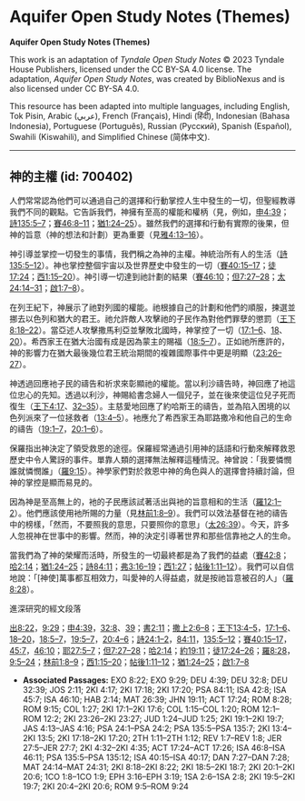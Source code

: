 # Aquifer Open Study Notes (Themes)

**Aquifer Open Study Notes (Themes)**

This work is an adaptation of *Tyndale Open Study Notes* © 2023 Tyndale House Publishers, licensed under the CC BY\-SA 4\.0 license. The adaptation, *Aquifer Open Study Notes*, was created by BiblioNexus and is also licensed under CC BY\-SA 4\.0\.

This resource has been adapted into multiple languages, including English, Tok Pisin, Arabic (عربي), French (Français), Hindi (हिंदी), Indonesian (Bahasa Indonesia), Portuguese (Português), Russian (Русский), Spanish (Español), Swahili (Kiswahili), and Simplified Chinese (简体中文).



--------------------------------

## 神的主權 (id: 700402)

人們常常認為他們可以通過自己的選擇和行動掌控人生中發生的一切，但聖經教導我們不同的觀點。它告訴我們，神擁有至高的權能和權柄（見，例如，[申4:39](https://ref.ly/Deut4:39)；[詩135:5–7](https://ref.ly/Ps135:5-Ps135:7)；[賽46:8–11](https://ref.ly/Isa46:8-Isa46:11)；[猶1:24–25](https://ref.ly/Jude1:24-Jude1:25)）。雖然我們的選擇和行動有實際的後果，但神的旨意（神的想法和計劃）更為重要（見[雅4:13–16](https://ref.ly/Jas4:13-Jas4:16)）。

神引導並掌控一切發生的事情，我們稱之為神的主權。神統治所有人的生活（[詩135:5–12](https://ref.ly/Ps135:5-Ps135:12)）。神也掌控整個宇宙以及世界歷史中發生的一切（[賽40:15–17](https://ref.ly/Isa40:15-Isa40:17)；[徒17:24](https://ref.ly/Acts17:24)；[西1:15–20](https://ref.ly/Col1:15-Col1:20)）。神引導一切達到祂計劃的結果（[賽46:10](https://ref.ly/Isa46:10)；[但7:27–28](https://ref.ly/Dan7:27-Dan7:28)；[太24:14–31](https://ref.ly/Matt24:14-Matt24:31)；[啟1:7–8](https://ref.ly/Rev1:7-Rev1:8)）。

在列王紀下，神展示了祂對列國的權能。祂根據自己的計劃和他們的順服，揀選並挪去以色列和猶大的君王。祂允許敵人攻擊祂的子民作為對他們罪孽的懲罰（[王下8:18–22](https://ref.ly/2Kgs8:18-2Kgs8:22)）。當亞述人攻擊撒馬利亞並擊敗北國時，神掌控了一切（[17:1–6](https://ref.ly/2Kgs17:1-2Kgs17:6)、[18](https://ref.ly/2Kgs17:18)、[20](https://ref.ly/2Kgs17:20)）。希西家王在猶大治國有成是因為蒙主的賜福（[18:5–7](https://ref.ly/2Kgs18:5-2Kgs18:7)）。正如祂所應許的，神的影響力在猶大最後幾位君王統治期間的複雜國際事件中更是明顯（[23:26–27](https://ref.ly/2Kgs23:26-2Kgs23:27)）。

神透過回應衪子民的禱告和祈求來彰顯祂的權能。當以利沙禱告時，神回應了衪這位忠心的先知。透過以利沙，神賜給書念婦人一個兒子，並在後來使這位兒子死而復生（[王下4:17](https://ref.ly/2Kgs4:17)、[32–35](https://ref.ly/2Kgs4:32-2Kgs4:35)）。主慈愛地回應了約哈斯王的禱告，並為陷入困境的以色列派來了一位拯救者（[13:4–5](https://ref.ly/2Kgs13:4-2Kgs13:5)）。衪應允了希西家王為耶路撒冷和他自己的生命的禱告（[19:1–7](https://ref.ly/2Kgs19:1-2Kgs19:7)，[20:1–6](https://ref.ly/2Kgs20:1-2Kgs20:6)）。

保羅指出神決定了領受救恩的途徑。保羅經常通過引用神的話語和行動來解釋救恩歷史中令人驚訝的事件。單靠人類的選擇無法解釋這種情況。神曾說：「我要憐憫誰就憐憫誰」（[羅9:15](https://ref.ly/Rom9:15)）。神學家們對於救恩中神的角色與人的選擇會持續討論，但神的掌控是顯而易見的。

因為神是至高無上的，衪的子民應該試著活出與衪的旨意相和的生活（[羅12:1–2](https://ref.ly/Rom12:1-Rom12:2)）。他們應該使用衪所賜的力量（見[林前1:8–9](https://ref.ly/1Cor1:8-1Cor1:9)）。我們可以效法基督在衪的禱告中的榜樣，「然而，不要照我的意思，只要照你的意思」（[太26:39](https://ref.ly/Matt26:39)）。今天，許多人忽視神在世事中的影響。然而，神的決定引導著世界和那些信靠衪之人的生命。

當我們為了神的榮耀而活時，所發生的一切最終都是為了我們的益處（[賽42:8](https://ref.ly/Isa42:8)；[哈2:14](https://ref.ly/Hab2:14)；[猶1:24–25](https://ref.ly/Jude1:24-Jude1:25)；[詩84:11](https://ref.ly/Ps84:11)；[弗3:16–19](https://ref.ly/Eph3:16-Eph3:19)；[西1:27](https://ref.ly/Col1:27)；[帖後1:11–12](https://ref.ly/2Thess1:11-2Thess1:12)）。我們可以自信地說：「\[神使]萬事都互相效力，叫愛神的人得益處，就是按祂旨意被召的人」（[羅8:28](https://ref.ly/Rom8:28)）。

進深研究的經文段落

[出8:22](https://ref.ly/Exod8:22)，[9:29](https://ref.ly/Exod9:29)；[申4:39](https://ref.ly/Deut4:39)，[32:8](https://ref.ly/Deut32:8)、[39](https://ref.ly/Deut32:39)；[書2:11](https://ref.ly/Josh2:11)；[撒上2:6–8](https://ref.ly/1Sam2:6-1Sam2:8)；[王下13:4–5](https://ref.ly/2Kgs13:4-2Kgs13:5)，[17:1–6](https://ref.ly/2Kgs17:1-2Kgs17:6)、[18–20](https://ref.ly/2Kgs17:18-2Kgs17:20)，[18:5–7](https://ref.ly/2Kgs18:5-2Kgs18:7)，[19:5–7](https://ref.ly/2Kgs19:5-2Kgs19:7)，[20:4–6](https://ref.ly/2Kgs20:4-2Kgs20:6)；[詩24:1–2](https://ref.ly/Ps24:1-Ps24:2)，[84:11](https://ref.ly/Ps84:11)，[135:5–12](https://ref.ly/Ps135:5-Ps135:12)；[賽40:15–17](https://ref.ly/Isa40:15-Isa40:17)，[45:7](https://ref.ly/Isa45:7)，[46:10](https://ref.ly/Isa46:10)；[耶27:5–7](https://ref.ly/Jer27:5-Jer27:7)；[但7:27–28](https://ref.ly/Dan7:27-Dan7:28)；[哈2:14](https://ref.ly/Hab2:14)；[約19:11](https://ref.ly/John19:11)；[徒17:24–26](https://ref.ly/Acts17:24-Acts17:26)；[羅8:28](https://ref.ly/Rom8:28)，[9:5–24](https://ref.ly/Rom9:5-Rom9:24)；[林前1:8–9](https://ref.ly/1Cor1:8-1Cor1:9)；[西1:15–20](https://ref.ly/Col1:15-Col1:20)；[帖後1:11–12](https://ref.ly/2Thess1:11-2Thess1:12)；[猶1:24–25](https://ref.ly/Jude1:24-Jude1:25)；[啟1:7–8](https://ref.ly/Rev1:7-Rev1:8)

* **Associated Passages:** EXO 8:22; EXO 9:29; DEU 4:39; DEU 32:8; DEU 32:39; JOS 2:11; 2KI 4:17; 2KI 17:18; 2KI 17:20; PSA 84:11; ISA 42:8; ISA 45:7; ISA 46:10; HAB 2:14; MAT 26:39; JHN 19:11; ACT 17:24; ROM 8:28; ROM 9:15; COL 1:27; 2KI 17:1–2KI 17:6; COL 1:15–COL 1:20; ROM 12:1–ROM 12:2; 2KI 23:26–2KI 23:27; JUD 1:24–JUD 1:25; 2KI 19:1–2KI 19:7; JAS 4:13–JAS 4:16; PSA 24:1–PSA 24:2; PSA 135:5–PSA 135:7; 2KI 13:4–2KI 13:5; 2KI 17:18–2KI 17:20; 2TH 1:11–2TH 1:12; REV 1:7–REV 1:8; JER 27:5–JER 27:7; 2KI 4:32–2KI 4:35; ACT 17:24–ACT 17:26; ISA 46:8–ISA 46:11; PSA 135:5–PSA 135:12; ISA 40:15–ISA 40:17; DAN 7:27–DAN 7:28; MAT 24:14–MAT 24:31; 2KI 8:18–2KI 8:22; 2KI 18:5–2KI 18:7; 2KI 20:1–2KI 20:6; 1CO 1:8–1CO 1:9; EPH 3:16–EPH 3:19; 1SA 2:6–1SA 2:8; 2KI 19:5–2KI 19:7; 2KI 20:4–2KI 20:6; ROM 9:5–ROM 9:24

